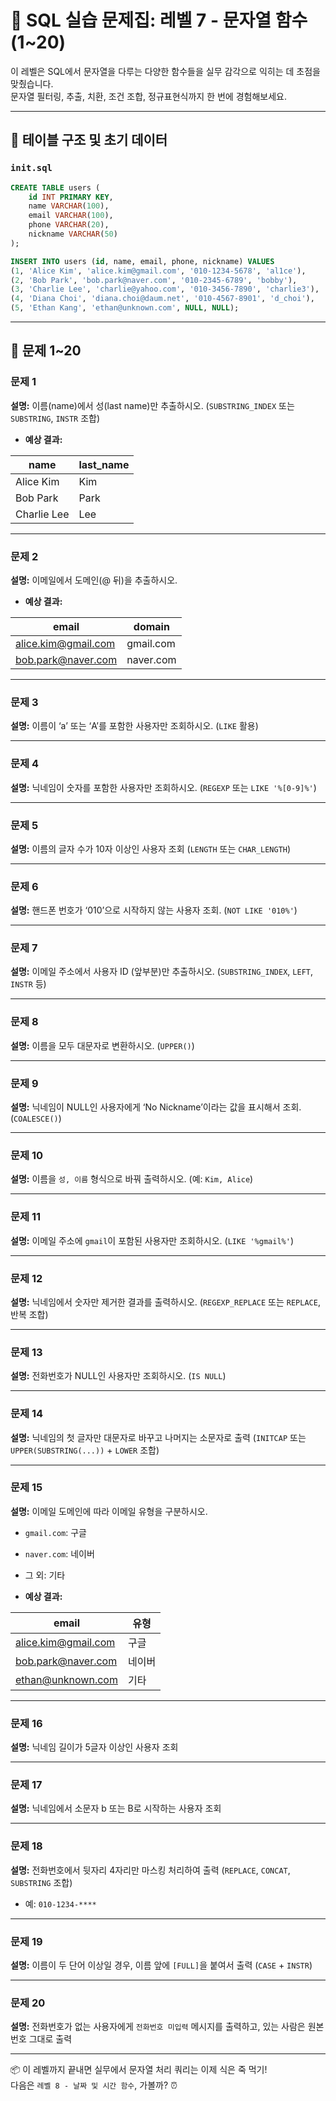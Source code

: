 # 📘 SQL 실습 문제집: 레벨 7 - 문자열 함수 (1~20)

이 레벨은 SQL에서 문자열을 다루는 다양한 함수들을 실무 감각으로 익히는 데 초점을 맞췄습니다.  
문자열 필터링, 추출, 치환, 조건 조합, 정규표현식까지 한 번에 경험해보세요.

---

## 🧱 테이블 구조 및 초기 데이터

### `init.sql`

```sql
CREATE TABLE users (
    id INT PRIMARY KEY,
    name VARCHAR(100),
    email VARCHAR(100),
    phone VARCHAR(20),
    nickname VARCHAR(50)
);

INSERT INTO users (id, name, email, phone, nickname) VALUES
(1, 'Alice Kim', 'alice.kim@gmail.com', '010-1234-5678', 'al1ce'),
(2, 'Bob Park', 'bob.park@naver.com', '010-2345-6789', 'bobby'),
(3, 'Charlie Lee', 'charlie@yahoo.com', '010-3456-7890', 'charlie3'),
(4, 'Diana Choi', 'diana.choi@daum.net', '010-4567-8901', 'd_choi'),
(5, 'Ethan Kang', 'ethan@unknown.com', NULL, NULL);
```

---

## 🧪 문제 1~20

### 문제 1  
**설명:** 이름(name)에서 성(last name)만 추출하시오. (`SUBSTRING_INDEX` 또는 `SUBSTRING`, `INSTR` 조합)

- **예상 결과:**

| name         | last_name |
|--------------|-----------|
| Alice Kim    | Kim       |
| Bob Park     | Park      |
| Charlie Lee  | Lee       |

---

### 문제 2  
**설명:** 이메일에서 도메인(@ 뒤)을 추출하시오.

- **예상 결과:**

| email                | domain        |
|----------------------|---------------|
| alice.kim@gmail.com  | gmail.com     |
| bob.park@naver.com   | naver.com     |

---

### 문제 3  
**설명:** 이름이 ‘a’ 또는 ‘A’를 포함한 사용자만 조회하시오. (`LIKE` 활용)

---

### 문제 4  
**설명:** 닉네임이 숫자를 포함한 사용자만 조회하시오. (`REGEXP` 또는 `LIKE '%[0-9]%'`)

---

### 문제 5  
**설명:** 이름의 글자 수가 10자 이상인 사용자 조회 (`LENGTH` 또는 `CHAR_LENGTH`)

---

### 문제 6  
**설명:** 핸드폰 번호가 ‘010’으로 시작하지 않는 사용자 조회. (`NOT LIKE '010%'`)

---

### 문제 7  
**설명:** 이메일 주소에서 사용자 ID (앞부분)만 추출하시오. (`SUBSTRING_INDEX`, `LEFT`, `INSTR` 등)

---

### 문제 8  
**설명:** 이름을 모두 대문자로 변환하시오. (`UPPER()`)

---

### 문제 9  
**설명:** 닉네임이 NULL인 사용자에게 ‘No Nickname’이라는 값을 표시해서 조회. (`COALESCE()`)

---

### 문제 10  
**설명:** 이름을 `성, 이름` 형식으로 바꿔 출력하시오. (예: `Kim, Alice`)

---

### 문제 11  
**설명:** 이메일 주소에 `gmail`이 포함된 사용자만 조회하시오. (`LIKE '%gmail%'`)

---

### 문제 12  
**설명:** 닉네임에서 숫자만 제거한 결과를 출력하시오. (`REGEXP_REPLACE` 또는 `REPLACE`, 반복 조합)

---

### 문제 13  
**설명:** 전화번호가 NULL인 사용자만 조회하시오. (`IS NULL`)

---

### 문제 14  
**설명:** 닉네임의 첫 글자만 대문자로 바꾸고 나머지는 소문자로 출력 (`INITCAP` 또는 `UPPER(SUBSTRING(...))` + `LOWER` 조합)

---

### 문제 15  
**설명:** 이메일 도메인에 따라 이메일 유형을 구분하시오.  
- `gmail.com`: 구글  
- `naver.com`: 네이버  
- 그 외: 기타

- **예상 결과:**

| email                | 유형  |
|----------------------|--------|
| alice.kim@gmail.com  | 구글   |
| bob.park@naver.com   | 네이버 |
| ethan@unknown.com    | 기타   |

---

### 문제 16  
**설명:** 닉네임 길이가 5글자 이상인 사용자 조회

---

### 문제 17  
**설명:** 닉네임에서 소문자 b 또는 B로 시작하는 사용자 조회

---

### 문제 18  
**설명:** 전화번호에서 뒷자리 4자리만 마스킹 처리하여 출력 (`REPLACE`, `CONCAT`, `SUBSTRING` 조합)

- 예: `010-1234-****`

---

### 문제 19  
**설명:** 이름이 두 단어 이상일 경우, 이름 앞에 `[FULL]`을 붙여서 출력 (`CASE` + `INSTR`)

---

### 문제 20  
**설명:** 전화번호가 없는 사용자에게 `전화번호 미입력` 메시지를 출력하고, 있는 사람은 원본 번호 그대로 출력

---

📦 이 레벨까지 끝내면 실무에서 문자열 처리 쿼리는 이제 식은 죽 먹기!  
다음은 `레벨 8 - 날짜 및 시간 함수`, 가볼까? ⏰
